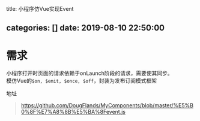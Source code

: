 title: 小程序仿Vue实现Event

categories: []
date: 2019-08-10 22:50:00
---



# 需求
小程序打开时页面的请求依赖于onLaunch阶段的请求，需要使其同步。  
模仿Vue的`$on, $emit, $once, $off`，封装为发布订阅模式框架  


<!--more-->
地址  
> https://github.com/DougFlands/MyComponents/blob/master/%E5%B0%8F%E7%A8%8B%E5%BA%8Fevent.js